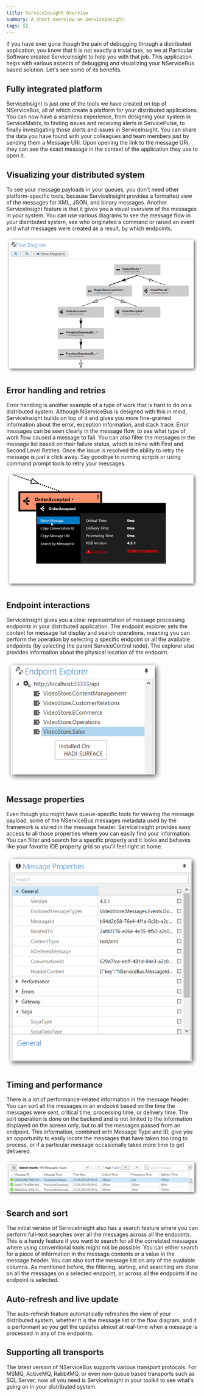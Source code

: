 ```yaml
---
title: ServiceInsight Overview
summary: A short overview on ServiceInsight.
tags: []
---
```


If you have ever gone though the pain of debugging through a distributed application, you know that it is not exactly a trivial task, so we at Particular Software created ServiceInsight to help you with that job. This application helps with various aspects of debugging and visualizing your NServiceBus based solution. Let's see some of its benefits.


Fully integrated platform
-------------------------
ServiceInsight is just one of the tools we have created on top of NServiceBus, all of which create a platform for your distributed applications. You can now have a seamless experience, from designing your system in ServiceMatrix, to finding issues and receiving alerts in ServicePulse, to finally investigating those alerts and issues in ServiceInsight. You can share the data you have found with your colleagues and team members just by sending them a Message URi. Upon opening the link to the message URi, they can see the exact message in the context of the application they use to open it. 


Visualizing your distributed system
-----------------------------------
To see your message payloads in your queues, you don't need other platform-specific tools, because ServiceInsight provides a formatted view of the messages for XML, JSON, and binary messages. Another ServiceInsight feature is that it gives you a visual overview of the messages in your system. You can use various diagrams to see the message flow in your distributed system, see who originated a command or raised an event and what messages were created as a result, by which endpoints.

![Flow Diagram](004_flowdiagram.png)


Error handling and retries
--------------------------
Error handling is another example of a type of work that is hard to do on a distributed system. Although NServiceBus is designed with this in mind, ServiceInsight builds on top of it and gives you more fine-grained information about the error, exception information, and stack trace. Error messages can be seen clearly in the message flow, to see what type of work flow caused a message to fail. You can also filter the messages in the message list based on their failure status, which is inline with First and Second Level Retries. Once the issue is resolved the ability to retry the message is just a click away. Say goodbye to running scripts or using command prompt tools to retry your messages.

![Message ContextMenu](002_messagemenu.png)

Endpoint interactions
---------------------
ServiceInsight gives you a clear representation of message processing endpoints in your distributed application. The endpoint explorer sets the context for message list display and search operations, meaning you can perform the operation by selecting a specific endpoint or all the available endpoints (by selecting the parent ServiceControl node). The explorer also provides information about the physical location of the endpoint.

![Endpoint Explorer](006_endpointexplorer.png)


Message properties
------------------
Even though you might have queue-specific tools for viewing the message payload, some of the NServiceBus messages metadata used by the framework is stored in the message header. ServiceInsight provides easy access to all those properties where you can easily find your information. You can filter and search for a specific property and it looks and behaves like your favorite IDE property grid so you'll feel right at home.

![Message Properties](003_messageproperties.png)

Timing and performance
----------------------
There is a lot of performance-related information in the message header. You can sort all the messages in an endpoint based on the time the messages were sent, critical time, processing time, or delivery time. The sort operation is done on the backend and is not limited to the information displayed on the screen only, but to all the messages passed from an endpoint. This information, combined with Message Type and ID, give you an opportunity to easily locate the messages that have taken too long to process, or if a particular message occasionally takes more time to get delivered.

![Message List And Search Bar](005_messagelist.png)

Search and sort
---------------
The initial version of ServiceInsight also has a search feature where you can perform full-text searches over all the messages across all the endpoints. This is a handy feature if you want to search for all the correlated messages where using conventional tools might not be possible. You can either search for a piece of information in the message contents or a value in the message header. You can also sort the message list on any of the available columns. As mentioned before, the filtering, sorting, and searching are done on all the messages on a selected endpoint, or across all the endpoints if no endpoint is selected.


Auto-refresh and live update
----------------------------
The auto-refresh feature automatically refreshes the view of your distributed system, whether it is the message list or the flow diagram, and it is performant so you get the updates almost at real-time when a message is processed in any of the endpoints. 

Supporting all transports
-----------------------------
The latest version of NServiceBus supports various transport protocols. For MSMQ, ActiveMQ, RabbitMQ, or even non-queue based transports such as SQL Server, now all you need is ServiceInsight in your toolkit to see what's going on in your distributed system.  
